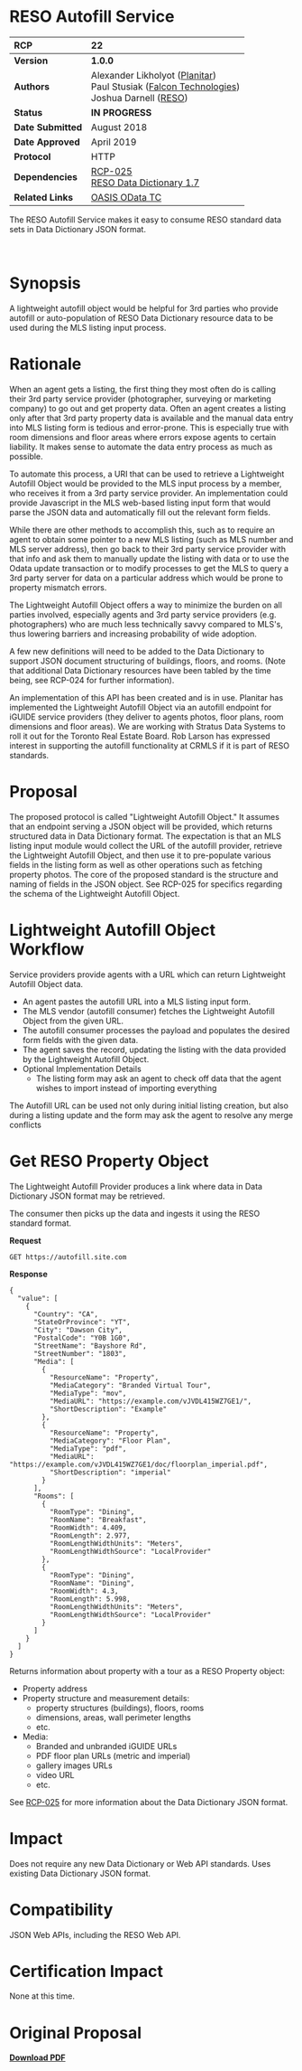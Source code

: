 # RESO Autofill Service

| **RCP** | 22 |
| :--- | :--- |
| **Version** | **1.0.0** |
| **Authors** | Alexander Likholyot ([Planitar](mailto:alex@planitar.com))<br />Paul Stusiak ([Falcon Technologies](mailto:pstusiak@falcontechnologies.com))<br />Joshua Darnell ([RESO](mailto:josh@reso.org)) |
| **Status** | **IN PROGRESS** |
| **Date Submitted** | August 2018 |
| **Date Approved** | April 2019 |
| **Protocol** | HTTP |
| **Dependencies** | [RCP-025](https://github.com/RESOStandards/transport/blob/44-migrate-rcp-025-from-confluence/dd-json-payloads.md)<br />[RESO Data Dictionary 1.7](https://ddwiki.reso.org/display/DDW17/RESO+Data+Dictionary+1.7) |
| **Related Links** | [OASIS OData TC](https://www.oasis-open.org/committees/tc_home.php?wg_abbrev=odata) <br /> |

The RESO Autofill Service makes it easy to consume RESO standard data sets in Data Dictionary JSON format.

<br />

# Synopsis
A lightweight autofill object would be helpful for 3rd parties who provide autofill or auto-population of RESO Data Dictionary resource data to be used during the MLS listing input process.

# Rationale
When an agent gets a listing, the first thing they most often do is calling their 3rd party service provider (photographer, surveying or marketing company) to go out and get property data. Often an agent creates a listing only after that 3rd party property data is available and the manual data entry into MLS listing form is tedious and error-prone. This is especially true with room dimensions and floor areas where errors expose agents to certain liability. It makes sense to automate the data entry process as much as possible.

To automate this process, a URI that can be used to retrieve a Lightweight Autofill Object would be provided to the MLS input process by a member, who receives it from a 3rd party service provider. An implementation could provide Javascript in the MLS web-based listing input form that would parse the JSON data and automatically fill out the relevant form fields.

While there are other methods to accomplish this, such as to require an agent to obtain some pointer to a new MLS listing (such as MLS number and MLS server address), then go back to their 3rd party service provider with that info and ask them to manually update the listing with data or to use the Odata update transaction or to modify processes to get the MLS to query a 3rd party server for data on a particular address which would be prone to property mismatch errors.

The Lightweight Autofill Object offers a way to minimize the burden on all parties involved, especially agents and 3rd party service providers (e.g. photographers) who are much less technically savvy compared to MLS's, thus lowering barriers and increasing probability of wide adoption.

A few new definitions will need to be added to the Data Dictionary to support JSON document structuring of buildings, floors, and rooms. (Note that additional Data Dictionary resources have been tabled by the time being, see RCP-024 for further information).

An implementation of this API has been created and is in use. Planitar has implemented the Lightweight Autofill Object via an autofill endpoint for iGUIDE service providers (they deliver to agents photos, floor plans, room dimensions and floor areas). We are working with Stratus Data Systems to roll it out for the Toronto Real Estate Board. Rob Larson has expressed interest in supporting the autofill functionality at CRMLS if it is part of RESO standards.


# Proposal
The proposed protocol is called "Lightweight Autofill Object." It assumes that an endpoint serving a JSON object will be provided, which returns structured data in Data Dictionary format. The expectation is that an MLS listing input module would collect the URL of the autofill provider, retrieve the Lightweight Autofill Object, and then use it to pre-populate various fields in the listing form as well as other operations such as fetching property photos. The core of the proposed standard is the structure and naming of fields in the JSON object. See RCP-025 for specifics regarding the schema of the Lightweight Autofill Object.

# Lightweight Autofill Object Workflow
Service providers provide agents with a URL which can return Lightweight Autofill Object data.

* An agent pastes the autofill URL into a MLS listing input form.
* The MLS vendor (autofill consumer) fetches the Lightweight Autofill Object from the given URL.
* The autofill consumer processes the payload and populates the desired form fields with the given data.
* The agent saves the record, updating the listing with the data provided by the Lightweight Autofill Object.
* Optional Implementation Details
  * The listing form may ask an agent to check off data that the agent wishes to import instead of importing everything

The Autofill URL can be used not only during initial listing creation, but also during a listing update and the form may 
ask the agent to resolve any merge conflicts

# Get RESO Property Object
The Lightweight Autofill Provider produces a link where data in Data Dictionary JSON format may be retrieved. 

The consumer then picks up the data and ingests it using the RESO standard format.

**Request**
```
GET https://autofill.site.com
```

**Response**
```
{
  "value": [
    {
      "Country": "CA",
      "StateOrProvince": "YT",
      "City": "Dawson City",
      "PostalCode": "Y0B 1G0",
      "StreetName": "Bayshore Rd",
      "StreetNumber": "1803",
      "Media": [
        {
          "ResourceName": "Property",
          "MediaCategory": "Branded Virtual Tour",
          "MediaType": "mov",
          "MediaURL": "https://example.com/vJVDL415WZ7GE1/",
          "ShortDescription": "Example"
        },
        {
          "ResourceName": "Property",
          "MediaCategory": "Floor Plan",
          "MediaType": "pdf",
          "MediaURL": "https://example.com/vJVDL415WZ7GE1/doc/floorplan_imperial.pdf",
          "ShortDescription": "imperial"
        }
      ],
      "Rooms": [
        {
          "RoomType": "Dining",
          "RoomName": "Breakfast",
          "RoomWidth": 4.409,
          "RoomLength": 2.977,
          "RoomLengthWidthUnits": "Meters",
          "RoomLengthWidthSource": "LocalProvider"
        },
        {
          "RoomType": "Dining",
          "RoomName": "Dining",
          "RoomWidth": 4.3,
          "RoomLength": 5.998,
          "RoomLengthWidthUnits": "Meters",
          "RoomLengthWidthSource": "LocalProvider"
        }
      ]
    }
  ]
}

```

Returns information about property with a tour as a RESO Property object:
* Property address
* Property structure and measurement details:
  * property structures (buildings), floors, rooms
  * dimensions, areas, wall perimeter lengths
  * etc.
* Media:
  * Branded and unbranded iGUIDE URLs
  * PDF floor plan URLs (metric and imperial)
  * gallery images URLs
  * video URL
  * etc.

See [RCP-025](https://github.com/RESOStandards/transport/blob/44-migrate-rcp-025-from-confluence/dd-json-payloads.md) for more information about the Data Dictionary JSON format.

# Impact
Does not require any new Data Dictionary or Web API standards. Uses existing Data Dictionary JSON format.

# Compatibility
JSON Web APIs, including the RESO Web API.

# Certification Impact
None at this time.

# Original Proposal
[**Download PDF**](https://github.com/RESOStandards/transport/files/9861970/RESOWebAPIRCP-RCP.-.WEBAPI-022.Lightweight.Autofill.Object-251022-155712.pdf)
